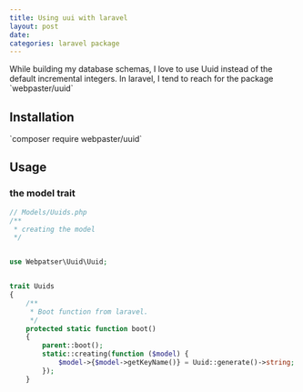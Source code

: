 ```yaml
---
title: Using uui with laravel
layout: post
date: 
categories: laravel package
---
```



<p>
	While building my database schemas, I love to use Uuid instead of the default incremental integers. In laravel, I tend to reach for the package `webpaster/uuid`
</p>


<h2 class="text-3xl font-bold my-5">Installation</h2>

<p class="mt-2">`composer require webpaster/uuid`</p>


<h2 class="text-3xl font-bold my-5">Usage</h2>


### the model trait
```php
// Models/Uuids.php
/**
 * creating the model
 */


use Webpatser\Uuid\Uuid;


trait Uuids
{
    /**
     * Boot function from laravel.
     */
    protected static function boot()
    {
        parent::boot();
        static::creating(function ($model) {
            $model->{$model->getKeyName()} = Uuid::generate()->string;
        });
    }


```
<br>

### 


